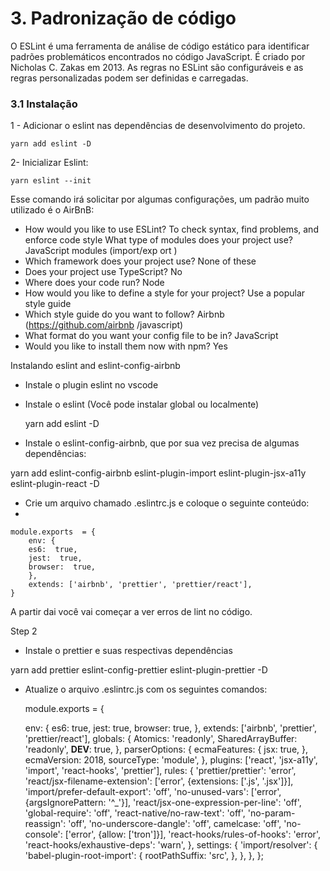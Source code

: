 
# 3. Padronização de código

O ESLint é uma ferramenta de análise de código estático para identificar padrões problemáticos encontrados no código JavaScript. É criado por Nicholas C. Zakas em 2013. As regras no ESLint são configuráveis ​​e as regras personalizadas podem ser definidas e carregadas.

### 3.1 Instalação

1 - Adicionar o eslint nas dependências de desenvolvimento do projeto.

    yarn add eslint -D

2- Inicializar Eslint:

    yarn eslint --init

Esse comando irá solicitar por algumas configurações, um padrão muito utilizado é o AirBnB:

- How would you like to use ESLint? To check syntax, find problems, and enforce code style
 What type of modules does your project use? JavaScript modules (import/exp
ort )
- Which framework does your project use? None of these
- Does your project use TypeScript? No
- Where does your code run? Node
- How would you like to define a style for your project? Use a popular style
 guide
- Which style guide do you want to follow? Airbnb (https://github.com/airbnb
/javascript)
- What format do you want your config file to be in? JavaScript
- Would you like to install them now with npm? Yes

Instalando eslint and eslint-config-airbnb

-   Instale o plugin eslint no vscode
-   Instale o eslint (Você pode instalar global ou localmente)

    yarn add eslint -D
    

-   Instale o eslint-config-airbnb, que por sua vez precisa de algumas dependências: 

yarn add eslint-config-airbnb eslint-plugin-import eslint-plugin-jsx-a11y eslint-plugin-react -D

-   Crie um arquivo chamado .eslintrc.js e coloque o seguinte conteúdo:
- 

	module.exports  = {
		env: {
		es6:  true,
		jest:  true,
		browser:  true,
		},
		extends: ['airbnb', 'prettier', 'prettier/react'],
	}


A partir dai você vai começar a ver erros de lint no código.

Step 2

-   Instale o  prettier e suas respectivas dependências

yarn add prettier eslint-config-prettier eslint-plugin-prettier -D

-   Atualize o arquivo .eslintrc.js com os seguintes comandos:

    module.exports  = {

      env: {
        es6:  true,
        jest:  true,
        browser:  true,
      },
      extends: ['airbnb', 'prettier', 'prettier/react'],
      globals: {
        Atomics:  'readonly',
        SharedArrayBuffer:  'readonly',
        __DEV__:  true,
      },
      parserOptions: {
        ecmaFeatures: {
        jsx:  true,
      },
      ecmaVersion:  2018,
      sourceType:  'module',
      },
      plugins: ['react', 'jsx-a11y', 'import', 'react-hooks', 'prettier'],
      rules: {
        'prettier/prettier':  'error',
        'react/jsx-filename-extension': ['error', {extensions: ['.js', '.jsx']}],
        'import/prefer-default-export':  'off',
        'no-unused-vars': ['error', {argsIgnorePattern:  '^_'}],
        'react/jsx-one-expression-per-line':  'off',
        'global-require':  'off',
        'react-native/no-raw-text':  'off',
        'no-param-reassign':  'off',
        'no-underscore-dangle':  'off',
        camelcase:  'off',
        'no-console': ['error', {allow: ['tron']}],
        'react-hooks/rules-of-hooks':  'error',
        'react-hooks/exhaustive-deps':  'warn',
      },
      settings: {
        'import/resolver': {
        'babel-plugin-root-import': {
          rootPathSuffix:  'src',
        },
        },
      },
    };